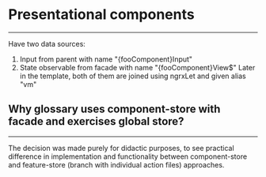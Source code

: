 # Presentational components

----------------

Have two data sources:

1) Input from parent with name "{fooComponent}Input" 
2) State observable from facade with name "{fooComponent}View$"
Later in the template, both of them are joined using ngrxLet and given alias "vm"

## Why glossary uses component-store with facade and exercises global store?

-----------------

The decision was made purely for didactic purposes, to see practical difference in implementation and functionality between component-store and feature-store (branch with individual action files) approaches.